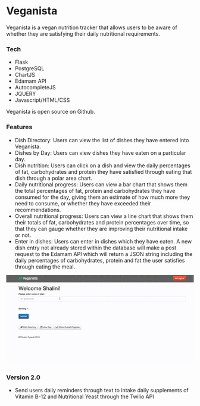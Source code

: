 # Veganista

Veganista is a vegan nutrition tracker that allows users to be aware of whether they are satisfying their daily nutritional requirements. 

### Tech

* Flask 
* PostgreSQL 
* ChartJS 
* Edamam API 
* AutocompleteJS  
* JQUERY 
* Javascript/HTML/CSS

Veganista is open source on Github.

### Features

* Dish Directory: Users can view the list of dishes they have entered into Veganista. 
* Dishes by Day: Users can view dishes they have eaten on a particular day. 
* Dish nutrition: Users can click on a dish and view the daily percentages of fat, carbohydrates and protein they have satisfied through eating that dish through a polar area chart. 
* Daily nutritional progress: Users can view a bar chart that shows them the total percentages of fat, protein and carbohydrates they have consumed for the day, giving them an estimate of how much more they need to consume, or whether they have exceeded their recommendations. 
* Overall nutritional progress: Users can view a line chart that shows them their totals of fat, carbohydrates and protein percentages over time, so that they can gauge whether they are improving their nutritional intake or not. 
* Enter in dishes: Users can enter in dishes which they have eaten. A new dish entry not already stored within the database will make a post request to the Edamam API which will return a JSON string including the daily percentages of carbohydrates, protein and fat the user satisfies through eating the meal.
<img src="/search-sm.gif" alt="search">


### Version 2.0
* Send users daily reminders through text to intake daily supplements of Vitamin B-12 and Nutritional Yeast through the Twilio API 
